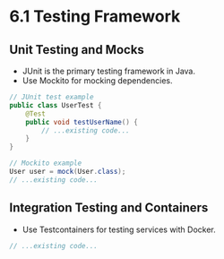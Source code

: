 # 6.1 Testing Framework

## Unit Testing and Mocks
- JUnit is the primary testing framework in Java.
- Use Mockito for mocking dependencies.

```java
// JUnit test example
public class UserTest {
    @Test
    public void testUserName() {
        // ...existing code...
    }
}

// Mockito example
User user = mock(User.class);
// ...existing code...
```

## Integration Testing and Containers
- Use Testcontainers for testing services with Docker.
```java
// ...existing code...
```